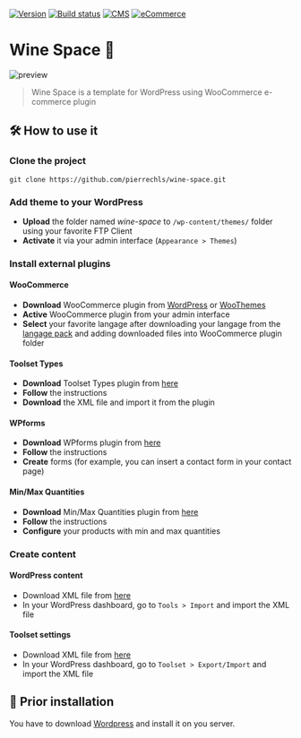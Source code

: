 [![Version](https://img.shields.io/badge/version-1.0-green.svg)](https://img.shields.io/badge/version-1.1-green.svg) [![Build status](https://img.shields.io/badge/build-passing-green.svg)](https://img.shields.io/badge/build-passing-green.svg) [![CMS](https://img.shields.io/badge/CMS-WordPress-lightgrey.svg)](https://img.shields.io/badge/CMS-WordPress-lightgrey.svg) [![eCommerce](https://img.shields.io/badge/E%20Commerce%20solution-WooCommerce-lightgrey.svg)](https://img.shields.io/badge/E%20Commerce%20solution-WooCommerce-lightgrey.svg)

# Wine Space 🍇

![preview](https://rawgit.com/pierrechls/wine-space/master/wine-space/images/preview.png)

> Wine Space is a template for WordPress using WooCommerce e-commerce plugin

## 🛠 How to use it

### Clone the project

    git clone https://github.com/pierrechls/wine-space.git
    
### Add theme to your WordPress

- **Upload** the folder named *wine-space* to `/wp-content/themes/` folder using your favorite FTP Client
- **Activate** it via your admin interface (`Appearance > Themes`)

### Install external plugins

#### WooCommerce

- **Download** WooCommerce plugin from [WordPress](https://fr.wordpress.org/plugins/woocommerce/) or [WooThemes](https://www.woothemes.com/woocommerce/)
- **Active** WooCommerce plugin from your admin interface
- **Select** your favorite langage after downloading your langage from the [langage pack](https://translate.wordpress.org/projects/wp-plugins/woocommerce/language-packs) and adding downloaded files into WooCommerce plugin folder
    
 
#### Toolset Types

- **Download** Toolset Types plugin from [here](https://github.com/pierrechls/wp-types)
- **Follow** the instructions
- **Download** the XML file and import it from the plugin

#### WPforms

- **Download** WPforms plugin from [here](https://github.com/pierrechls/wp-forms)
- **Follow** the instructions
- **Create** forms (for example, you can insert a contact form in your contact page)

#### Min/Max Quantities

- **Download** Min/Max Quantities plugin from [here](https://github.com/pierrechls/wc-min-max-quantities)
- **Follow** the instructions
- **Configure** your products with min and max quantities
 
### Create content

#### WordPress content

- Download XML file from <a href="http://rawgit.com/pierrechls/wine-space/data/wordpress/espacevin.wordpress.xml" download>here</a>
- In your WordPress dashboard, go to `Tools > Import` and import the XML file

#### Toolset settings

- Download XML file from <a href="http://rawgit.com/pierrechls/wine-space/data/toolset/settings.xml" download>here</a>
- In your WordPress dashboard, go to `Toolset > Export/Import` and import the XML file


## 📕 Prior installation

You have to download [Wordpress](https://wordpress.org/download/) and install it on you server.


